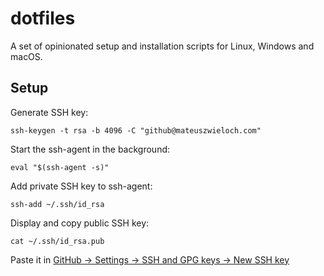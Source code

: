 # dotfiles
A set of opinionated setup and installation scripts for Linux, Windows and macOS.

## Setup

Generate SSH key:
```shell
ssh-keygen -t rsa -b 4096 -C "github@mateuszwieloch.com"
```

Start the ssh-agent in the background:
```shell
eval "$(ssh-agent -s)"
```

Add private SSH key to ssh-agent:
```shell
ssh-add ~/.ssh/id_rsa
```

Display and copy public SSH key:
```shell
cat ~/.ssh/id_rsa.pub
```

Paste it in [GitHub -> Settings -> SSH and GPG keys -> New SSH key](https://github.com/settings/keys)

